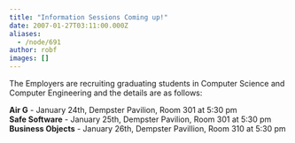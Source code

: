 ```yaml
---
title: "Information Sessions Coming up!"
date: 2007-01-27T03:11:00.000Z
aliases:
  - /node/691
author: robf
images: []
---
```


<div class="field field-name-body field-type-text-with-summary field-label-hidden"><div class="field-items"><div class="field-item even"><p>The Employers are recruiting graduating students in Computer Science and<br>
Computer Engineering and the details are as follows:</p>
<p><b>Air G</b> - January 24th, Dempster Pavilion, Room 301 at 5:30 pm<br>
<b>Safe Software</b> - January 25th, Dempster Pavilion, Room 301 at 5:30 pm<br>
<b>Business Objects</b> - January 26th, Dempster Pavillion, Room 310 at 5:30 pm</p>
</div></div></div>    <footer>
          </footer>
